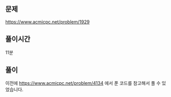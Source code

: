 ## 문제

https://www.acmicpc.net/problem/1929

## 풀이시간

11분

## 풀이

이전에 https://www.acmicpc.net/problem/4134 에서 푼 코드를 참고해서 풀 수 있었습니다.
